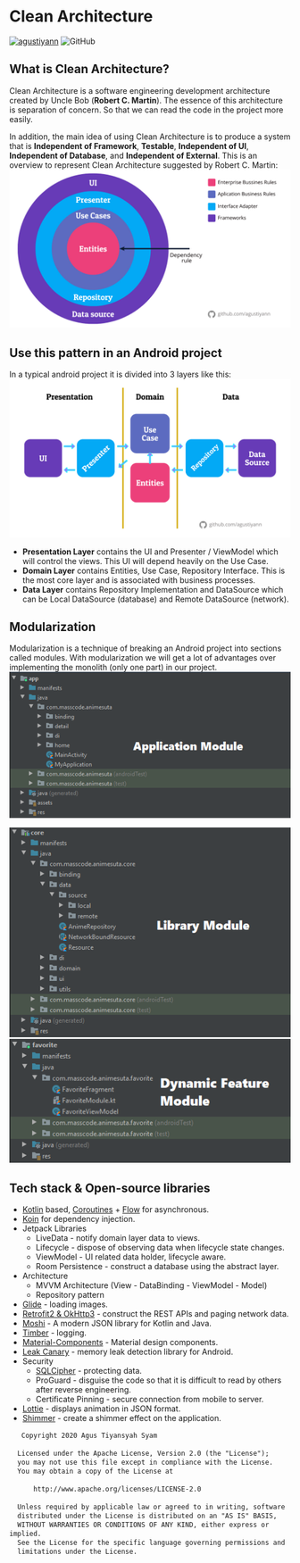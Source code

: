 # Clean Architecture
[![agustiyann](https://circleci.com/gh/agustiyann/Android-Clean-Architecture.svg?style=svg)](https://circleci.com/gh/agustiyann/Android-Clean-Architecture)
![GitHub](https://img.shields.io/github/license/agustiyann/Android-Clean-Architecture)

## What is Clean Architecture?
Clean Architecture is a software engineering development architecture created by Uncle Bob (**Robert C. Martin**). The essence of this architecture is separation of concern. So that we can read the code in the project more easily.

In addition, the main idea of ​​using Clean Architecture is to produce a system that is **Independent of Framework**, **Testable**, **Independent of UI**, **Independent of Database**, and **Independent of External**.
This is an overview to represent Clean Architecture suggested by Robert C. Martin:
<img src="images/clean arch layer.jpeg">

## Use this pattern in an Android project
In a typical android project it is divided into 3 layers like this:
<img src="images/android representation.jpeg">

 - **Presentation Layer** contains the UI and Presenter / ViewModel which will control the views. This UI will depend heavily on the Use Case.
 - **Domain Layer** contains Entities, Use Case, Repository Interface. This is the most core layer and is associated with business processes.
 - **Data Layer** contains Repository Implementation and DataSource which can be Local DataSource (database) and Remote DataSource (network).

## Modularization
Modularization is a technique of breaking an Android project into sections called modules. With modularization we will get a lot of advantages over implementing the monolith (only one part) in our project.
<img src="images/app module.PNG">

<img src="images/core module.PNG">

<img src="images/favorite module.PNG">

## Tech stack & Open-source libraries

 -   [Kotlin](https://kotlinlang.org/)  based,  [Coroutines](https://github.com/Kotlin/kotlinx.coroutines)  +  [Flow](https://kotlin.github.io/kotlinx.coroutines/kotlinx-coroutines-core/kotlinx.coroutines.flow/)  for asynchronous.
 - [Koin](https://insert-koin.io) for dependency injection.
 - Jetpack Libraries
	-   LiveData - notify domain layer data to views.
	-   Lifecycle - dispose of observing data when lifecycle state changes.
	-   ViewModel - UI related data holder, lifecycle aware.
	-   Room Persistence - construct a database using the abstract layer.
 - Architecture
	 -   MVVM Architecture (View - DataBinding - ViewModel - Model)
	 -   Repository pattern
 -   [Glide](https://github.com/bumptech/glide) - loading images.
 -   [Retrofit2 & OkHttp3](https://github.com/square/retrofit)  - construct the REST APIs and paging network data.
 -   [Moshi](https://github.com/square/moshi/)  - A modern JSON library for Kotlin and Java.
 -   [Timber](https://github.com/JakeWharton/timber)  - logging.
 -   [Material-Components](https://github.com/material-components/material-components-android)  - Material design components.
 - [Leak Canary](https://square.github.io/leakcanary/) - memory leak detection library for Android.
 - Security
	 - [SQLCipher](https://www.zetetic.net/sqlcipher/) - protecting data.
	 - ProGuard - disguise the code so that it is difficult to read by others after reverse engineering.
	 - Certificate Pinning - secure connection from mobile to server.
 - [Lottie](https://lottiefiles.com/) - displays animation in JSON format.
 - [Shimmer](https://facebook.github.io/shimmer-android/) - create a shimmer effect on the application.
 
 
 ```
    Copyright 2020 Agus Tiyansyah Syam

   Licensed under the Apache License, Version 2.0 (the "License");
   you may not use this file except in compliance with the License.
   You may obtain a copy of the License at

       http://www.apache.org/licenses/LICENSE-2.0

   Unless required by applicable law or agreed to in writing, software
   distributed under the License is distributed on an "AS IS" BASIS,
   WITHOUT WARRANTIES OR CONDITIONS OF ANY KIND, either express or implied.
   See the License for the specific language governing permissions and
   limitations under the License.
 ```
